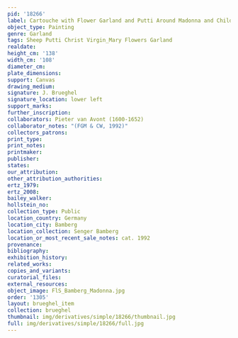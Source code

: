 ```yaml
---
pid: '18266'
label: Cartouche with Flower Garland and Putti Around Madonna and Child (Bamberg)
object_type: Painting
genre: Garland
tags: Sheep Putti Christ Virgin_Mary Flowers Garland
realdate: 
height_cm: '138'
width_cm: '108'
diameter_cm: 
plate_dimensions: 
support: Canvas
drawing_medium: 
signature: J. Brueghel
signature_location: lower left
support_marks: 
further_inscription: 
collaborators: Pieter van Avont (1600-1652)
collaborator_notes: "(FGM & CW, 1992)"
collectors_patrons: 
print_type: 
print_notes: 
printmaker: 
publisher: 
states: 
our_attribution: 
other_attribution_authorities: 
ertz_1979: 
ertz_2008: 
bailey_walker: 
hollstein_no: 
collection_type: Public
location_country: Germany
location_city: Bamberg
location_collection: Senger Bamberg
location_or_most_recent_sale_notes: cat. 1992
provenance: 
bibliography: 
exhibition_history: 
related_works: 
copies_and_variants: 
curatorial_files: 
external_resources: 
object_image: FlS_Bamberg_Madonna.jpg
order: '1305'
layout: brueghel_item
collection: brueghel
thumbnail: img/derivatives/simple/18266/thumbnail.jpg
full: img/derivatives/simple/18266/full.jpg
---
```

